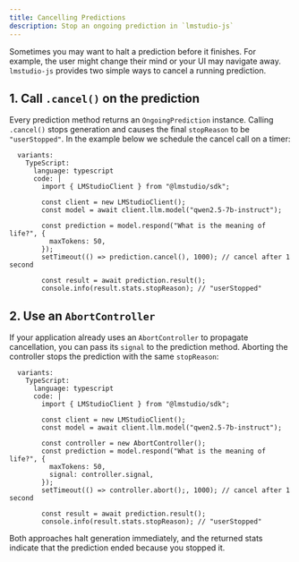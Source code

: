 ```yaml
---
title: Cancelling Predictions
description: Stop an ongoing prediction in `lmstudio-js`
---
```


Sometimes you may want to halt a prediction before it finishes. For example, the user might change their mind or your UI may navigate away. `lmstudio-js` provides two simple ways to cancel a running prediction.

## 1. Call `.cancel()` on the prediction

Every prediction method returns an `OngoingPrediction` instance. Calling `.cancel()` stops generation and causes the final `stopReason` to be `"userStopped"`. In the example below we schedule the cancel call on a timer:

```lms_code_snippet
  variants:
    TypeScript:
      language: typescript
      code: |
        import { LMStudioClient } from "@lmstudio/sdk";

        const client = new LMStudioClient();
        const model = await client.llm.model("qwen2.5-7b-instruct");

        const prediction = model.respond("What is the meaning of life?", {
          maxTokens: 50,
        });
        setTimeout(() => prediction.cancel(), 1000); // cancel after 1 second

        const result = await prediction.result();
        console.info(result.stats.stopReason); // "userStopped"
```

## 2. Use an `AbortController`

If your application already uses an `AbortController` to propagate cancellation, you can pass its `signal` to the prediction method. Aborting the controller stops the prediction with the same `stopReason`:

```lms_code_snippet
  variants:
    TypeScript:
      language: typescript
      code: |
        import { LMStudioClient } from "@lmstudio/sdk";

        const client = new LMStudioClient();
        const model = await client.llm.model("qwen2.5-7b-instruct");

        const controller = new AbortController();
        const prediction = model.respond("What is the meaning of life?", {
          maxTokens: 50,
          signal: controller.signal,
        });
        setTimeout(() => controller.abort();, 1000); // cancel after 1 second

        const result = await prediction.result();
        console.info(result.stats.stopReason); // "userStopped"
```

Both approaches halt generation immediately, and the returned stats indicate that the prediction ended because you stopped it.
